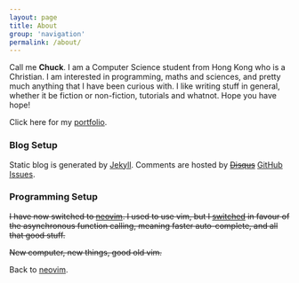 ```yaml
---
layout: page
title: About
group: 'navigation'
permalink: /about/
---
```


Call me **Chuck**. I am a Computer Science student from Hong Kong who is a Christian.
I am interested in programming, maths and sciences, and pretty much anything
that I have been curious with. I like writing stuff in general, whether it be
fiction or non-fiction, tutorials and whatnot. Hope you have hope!

Click here for my [portfolio][portfolio].


### Blog Setup

Static blog is generated by [Jekyll][jekyll]. Comments are hosted by
~~[Disqus][disqus]~~ [GitHub Issues][ghi].


### Programming Setup

~~I have now switched to [neovim][nvim]. I used to use vim, but I [switched][swch]
in favour of the asynchronous function calling, meaning faster auto-complete,
and all that good stuff.~~

~~New computer, new things, good old vim.~~

Back to [neovim][nvim].

[ghi]: https://www.github.com/cheukyin699/cheukyin699.github.io/issues
[portfolio]: /portfolio.html
[jekyll]: https://www.github.com/jekyll/jekyll
[disqus]: http://www.disqus.com
[nvim]: https://neovim.io
[swch]: /arch-linux/2016/01/15/arch-d4.html
